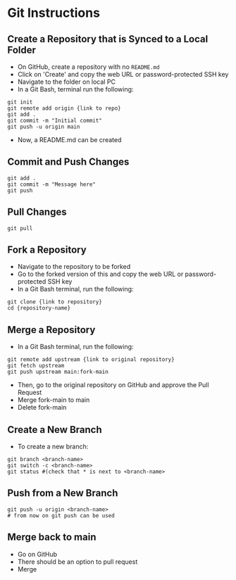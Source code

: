 # Git Instructions
## Create a Repository that is Synced to a Local Folder
- On GitHub, create a repository with no `README.md`
- Click on 'Create' and copy the web URL or password-protected SSH key 
- Navigate to the folder on local PC
- In a Git Bash, terminal run the following:
```git
git init
git remote add origin {link to repo}
git add .
git commit -m "Initial commit"
git push -u origin main
```
- Now, a README.md can be created

## Commit and Push Changes
```git
git add .
git commit -m "Message here"
git push
```

## Pull Changes
```git
git pull
```

## Fork a Repository
- Navigate to the repository to be forked
- Go to the forked version of this and copy the web URL or password-protected SSH key 
- In a Git Bash terminal, run the following:
```git
git clone {link to repository}
cd {repository-name}
```

## Merge a Repository
- In a Git Bash terminal, run the following:
```git
git remote add upstream {link to original repository}
git fetch upstream
git push upstream main:fork-main
```
- Then, go to the original repository on GitHub and approve the Pull Request
- Merge fork-main to main
- Delete fork-main

## Create a New Branch
- To create a new branch:
```git
git branch <branch-name>
git switch -c <branch-name>
git status #(check that * is next to <branch-name>
```

## Push from a New Branch
```git
git push -u origin <branch-name>
# from now on git push can be used
```

## Merge back to main
- Go on GitHub
- There should be an option to pull request
- Merge
